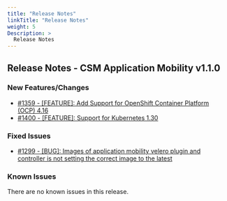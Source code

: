 ```yaml
---
title: "Release Notes"
linkTitle: "Release Notes"
weight: 5
Description: >
  Release Notes
---
```


## Release Notes - CSM Application Mobility v1.1.0



### New Features/Changes

- [#1359 - [FEATURE]: Add Support for OpenShift Container Platform (OCP) 4.16 ](https://github.com/dell/csm/issues/1359)
- [#1400 - [FEATURE]: Support for Kubernetes 1.30](https://github.com/dell/csm/issues/1400)

### Fixed Issues

- [#1299 - [BUG]: Images of application mobility velero plugin and controller is not setting the correct image to the latest ](https://github.com/dell/csm/issues/1299)

### Known Issues

There are no known issues in this release.
